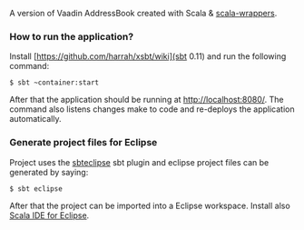 A version of Vaadin AddressBook created with Scala & [scala-wrappers](http://vaadin.com/addon/scala-wrappers).

### How to run the application?

Install [https://github.com/harrah/xsbt/wiki](sbt 0.11) and run the following command:

    $ sbt ~container:start

After that the application should be running at [http://localhost:8080/](http://localhost:8080/). The command also listens changes make to code and re-deploys the application automatically.

### Generate project files for Eclipse

Project uses the [sbteclipse](https://github.com/typesafehub/sbteclipse) sbt plugin and eclipse project files can be generated by saying:

    $ sbt eclipse

After that the project can be imported into a Eclipse workspace. Install also [Scala IDE for Eclipse](http://www.scala-ide.org/).